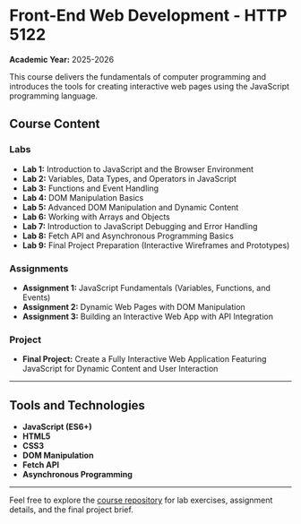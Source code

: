 # Front-End Web Development - HTTP 5122

**Academic Year:** 2025-2026

This course delivers the fundamentals of computer programming and introduces the tools for creating interactive web pages using the JavaScript programming language.

## Course Content

### Labs
- **Lab 1:** Introduction to JavaScript and the Browser Environment
- **Lab 2:** Variables, Data Types, and Operators in JavaScript
- **Lab 3:** Functions and Event Handling
- **Lab 4:** DOM Manipulation Basics
- **Lab 5:** Advanced DOM Manipulation and Dynamic Content
- **Lab 6:** Working with Arrays and Objects
- **Lab 7:** Introduction to JavaScript Debugging and Error Handling
- **Lab 8:** Fetch API and Asynchronous Programming Basics
- **Lab 9:** Final Project Preparation (Interactive Wireframes and Prototypes)

### Assignments
- **Assignment 1:** JavaScript Fundamentals (Variables, Functions, and Events)
- **Assignment 2:** Dynamic Web Pages with DOM Manipulation
- **Assignment 3:** Building an Interactive Web App with API Integration

### Project
- **Final Project:** Create a Fully Interactive Web Application Featuring JavaScript for Dynamic Content and User Interaction

---

## Tools and Technologies
- **JavaScript (ES6+)**
- **HTML5**
- **CSS3**
- **DOM Manipulation**
- **Fetch API**
- **Asynchronous Programming**

---

Feel free to explore the [course repository](#) for lab exercises, assignment details, and the final project brief.

